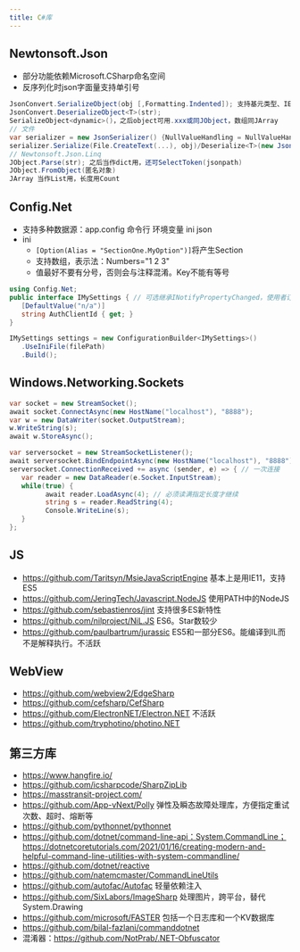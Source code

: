 ```yaml
---
title: C#库
---
```


## Newtonsoft.Json

* 部分功能依赖Microsoft.CSharp命名空间
* 反序列化时json字面量支持单引号

```c#
JsonConvert.SerializeObject(obj [,Formatting.Indented]); 支持基元类型、IEnumerable、IDictionary
JsonConvert.DeserializeObject<T>(str);
SerializeObject<dynamic>()，之后object可用.xxx或同JObject，数组同JArray
// 文件
var serializer = new JsonSerializer() {NullValueHandling = NullValueHandling.Ignore};
serializer.Serialize(File.CreateText(...), obj)/Deserialize<T>(new JsonTextReader(File.OpenText(...)));
// Newtonsoft.Json.Linq
JObject.Parse(str); 之后当作dict用，还可SelectToken(jsonpath)
JObject.FromObject(匿名对象)
JArray 当作List用，长度用Count
```

## Config.Net

* 支持多种数据源：app.config 命令行 环境变量 ini json
* ini
  * `[Option(Alias = "SectionOne.MyOption")]`将产生Section
  * 支持数组，表示法：Numbers="1 2 3"
  * 值最好不要有分号，否则会与注释混淆。Key不能有等号

```c#
using Config.Net;
public interface IMySettings { // 可选继承INotifyPropertyChanged，使用者订阅PropertyChanged事件
   [DefaultValue("n/a")]
   string AuthClientId { get; }
}

IMySettings settings = new ConfigurationBuilder<IMySettings>()
   .UseIniFile(filePath)
   .Build();
```

## Windows.Networking.Sockets

```c#
var socket = new StreamSocket();
await socket.ConnectAsync(new HostName("localhost"), "8888");
var w = new DataWriter(socket.OutputStream);
w.WriteString(s);
await w.StoreAsync();

var serversocket = new StreamSocketListener();
await serversocket.BindEndpointAsync(new HostName("localhost"), "8888");
serversocket.ConnectionReceived += async (sender, e) => { // 一次连接
   var reader = new DataReader(e.Socket.InputStream);
   while(true) {
         await reader.LoadAsync(4); // 必须读满指定长度才继续
         string s = reader.ReadString(4);
         Console.WriteLine(s);
   }
};
```

## JS

* https://github.com/Taritsyn/MsieJavaScriptEngine 基本上是用IE11，支持ES5
* https://github.com/JeringTech/Javascript.NodeJS 使用PATH中的NodeJS
* https://github.com/sebastienros/jint 支持很多ES新特性
* https://github.com/nilproject/NiL.JS ES6。Star数较少
* https://github.com/paulbartrum/jurassic ES5和一部分ES6。能编译到IL而不是解释执行。不活跃

## WebView

* https://github.com/webview2/EdgeSharp
* https://github.com/cefsharp/CefSharp
* https://github.com/ElectronNET/Electron.NET 不活跃
* https://github.com/tryphotino/photino.NET

## 第三方库

* https://www.hangfire.io/
* https://github.com/icsharpcode/SharpZipLib
* https://masstransit-project.com/
* https://github.com/App-vNext/Polly 弹性及瞬态故障处理库，方便指定重试次数、超时、熔断等
* https://github.com/pythonnet/pythonnet
* https://github.com/dotnet/command-line-api：System.CommandLine；https://dotnetcoretutorials.com/2021/01/16/creating-modern-and-helpful-command-line-utilities-with-system-commandline/
* https://github.com/dotnet/reactive
* https://github.com/natemcmaster/CommandLineUtils
* https://github.com/autofac/Autofac 轻量依赖注入
* https://github.com/SixLabors/ImageSharp 处理图片，跨平台，替代System.Drawing
* https://github.com/microsoft/FASTER 包括一个日志库和一个KV数据库
* https://github.com/bilal-fazlani/commanddotnet
* 混淆器：https://github.com/NotPrab/.NET-Obfuscator
